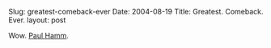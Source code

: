 Slug: greatest-comeback-ever
Date: 2004-08-19
Title: Greatest. Comeback. Ever.
layout: post

Wow. <a href="http://www.mercurynews.com/mld/mercurynews/sports/9434938.htm?1c">Paul Hamm</a>.
